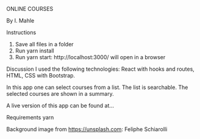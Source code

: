 ONLINE COURSES

By I. Mahle

Instructions

1. Save all files in a folder
2. Run yarn install
3. Run yarn start: http://localhost:3000/ will open in a browser

Discussion
I used the following technologies: React with hooks and routes, HTML, CSS with Bootstrap.

In this app one can select courses from a list. The list is searchable. The selected courses are shown in a summary.

A live version of this app can be found at...

Requirements
yarn

Background image from https://unsplash.com:
Feliphe Schiarolli
